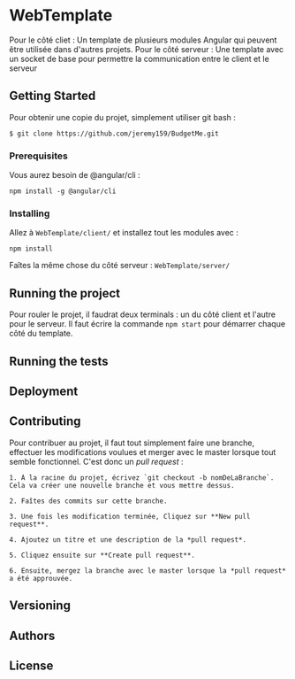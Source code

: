 # WebTemplate

Pour le côté cliet : Un template de plusieurs modules Angular qui peuvent être utilisée dans d'autres projets.
Pour le côté serveur : Une template avec un socket de base pour permettre la communication entre le client et le serveur

## Getting Started

Pour obtenir une copie du projet, simplement utiliser git bash :

```
$ git clone https://github.com/jeremy159/BudgetMe.git
```

### Prerequisites

Vous aurez besoin de @angular/cli :
```
npm install -g @angular/cli
```

### Installing

Allez à `WebTemplate/client/` et installez tout les modules avec :
```
npm install
```

Faîtes la même chose du côté serveur : `WebTemplate/server/`

## Running the project

Pour rouler le projet, il faudrat deux terminals : un du côté client et l'autre pour le serveur.
Il faut écrire la commande `npm start` pour démarrer chaque côté du template.

## Running the tests


## Deployment

## Contributing

Pour contribuer au projet, il faut tout simplement faire une branche, effectuer les modifications voulues et merger avec le master lorsque tout semble fonctionnel. C'est donc un *pull request* :

```
1. À la racine du projet, écrivez `git checkout -b nomDeLaBranche`. Cela va créer une nouvelle branche et vous mettre dessus.

2. Faîtes des commits sur cette branche.

3. Une fois les modification terminée, Cliquez sur **New pull request**.

4. Ajoutez un titre et une description de la *pull request*.

5. Cliquez ensuite sur **Create pull request**.

6. Ensuite, mergez la branche avec le master lorsque la *pull request* a été approuvée.
```

## Versioning

## Authors

## License

